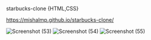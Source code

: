  starbucks-clone
 {HTML,CSS}
 
  
 https://mishalmp.github.io/starbucks-clone/
 
 
 ![Screenshot (53)](https://user-images.githubusercontent.com/100371280/226891310-71b289f9-22bd-4ec0-be15-93747044bfbd.png)
![Screenshot (54)](https://user-images.githubusercontent.com/100371280/226891339-b2a52e0c-6c35-45ae-a690-34e97fdb46fc.png)
![Screenshot (55)](https://user-images.githubusercontent.com/100371280/226891357-8582ce72-0b21-45c6-aaac-84483fbebe25.png)
